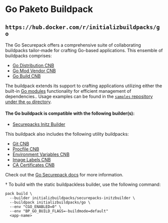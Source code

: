 # Go Paketo Buildpack

## `https://hub.docker.com/r/initializbuildpacks/go`

The Go Securepack offers a comprehensive suite of collaborating buildpacks tailor-made for crafting Go-based applications. This ensemble of buildpacks comprises:
- [Go Distribution CNB](https://github.com/initializ-buildpacks/go-dist)
- [Go Mod Vendor CNB](https://github.com/initializ-buildpacks/go-mod-vendor)
- [Go Build CNB](https://github.com/initializ-buildpacks/go-build)

The buildpack extends its support to crafting applications utilizing either the built-in [Go modules](https://golang.org/cmd/go/#hdr-Module_maintenance) functionality for efficient management of dependencies.. Usage examples can be found in the
[`samples` repository under the `go` directory](https://github.com/initializ-buildpacks/samples/tree/main/go).

#### The Go buildpack is compatible with the following builder(s):
- [Securepacks Initz Builder](https://github.com/initializ-buildpacks/Securepack)

This buildpack also includes the following utility buildpacks:
- [Git CNB](https://github.com/initializ-buildpacks/git)
- [Procfile CNB](https://github.com/initializ-buildpacks/procfile)
- [Environment Variables CNB](https://github.com/initializ-buildpacks/environment-variables)
- [Image Labels CNB](https://github.com/initializ-buildpacks/image-labels)
- [CA Certificates CNB](https://github.com/initializ-buildpacks/ca-certificates)

Check out the [Go Securepack docs](<docs/url>) for more information.

† To build with the static buildpackless builder, use the following command:

```
pack build \
  --builder initializbuildpacks/securepacks-initzbuilder \
  --buildpack initializbuildpacks/go \
  --env "CGO_ENABLED=0" \
  --env "BP_GO_BUILD_FLAGS=-buildmode=default"
  <app-name>
```
